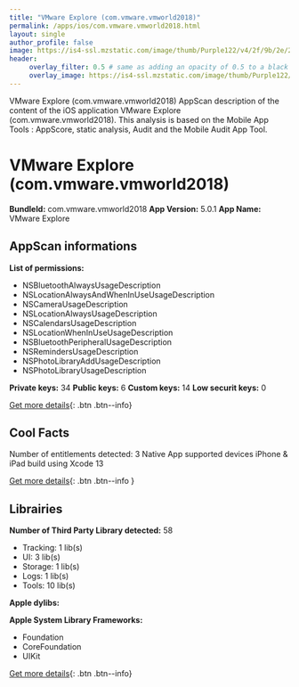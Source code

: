 ```yaml
---
title: "VMware Explore (com.vmware.vmworld2018)"
permalink: /apps/ios/com.vmware.vmworld2018.html
layout: single
author_profile: false
image: https://is4-ssl.mzstatic.com/image/thumb/Purple122/v4/2f/9b/2e/2f9b2e28-091f-3553-a8e9-59b9c19b1188/AppIcon-1x_U007emarketing-0-9-0-85-220.png/512x512bb.jpg
header: 
     overlay_filter: 0.5 # same as adding an opacity of 0.5 to a black background
     overlay_image: https://is4-ssl.mzstatic.com/image/thumb/Purple122/v4/2f/9b/2e/2f9b2e28-091f-3553-a8e9-59b9c19b1188/AppIcon-1x_U007emarketing-0-9-0-85-220.png/512x512bb.jpg
---
```

VMware Explore (com.vmware.vmworld2018) AppScan description of the content of the iOS application VMware Explore (com.vmware.vmworld2018). This analysis is based on the Mobile App Tools : AppScore, static analysis, Audit and the Mobile Audit App Tool.

# VMware Explore (com.vmware.vmworld2018)

**BundleId:** com.vmware.vmworld2018
**App Version:** 5.0.1
**App Name:** VMware Explore


## AppScan informations 

**List of permissions:** 
- NSBluetoothAlwaysUsageDescription
- NSLocationAlwaysAndWhenInUseUsageDescription
- NSCameraUsageDescription
- NSLocationAlwaysUsageDescription
- NSCalendarsUsageDescription
- NSLocationWhenInUseUsageDescription
- NSBluetoothPeripheralUsageDescription
- NSRemindersUsageDescription
- NSPhotoLibraryAddUsageDescription
- NSPhotoLibraryUsageDescription
  
  
**Private keys:** 34
**Public keys:** 6
**Custom keys:** 14
**Low securit keys:** 0
  
[Get more details](/pricing.html){: .btn .btn--info}

## Cool Facts

Number of entitlements detected: 3
Native App
supported devices iPhone & iPad
build using Xcode 13
  
[Get more details](/pricing.html){: .btn .btn--info }

## Librairies 
**Number of Third Party Library detected:** 58
- Tracking: 1 lib(s)
- UI: 3 lib(s)
- Storage: 1 lib(s)
- Logs: 1 lib(s)
- Tools: 10 lib(s)


**Apple dylibs:**


**Apple System Library Frameworks:**
- Foundation
- CoreFoundation
- UIKit


  
[Get more details](/pricing.html){: .btn .btn--info}

